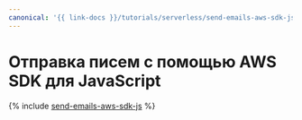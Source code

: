 ```yaml
---
canonical: '{{ link-docs }}/tutorials/serverless/send-emails-aws-sdk-js.md'
---
```


# Отправка писем с помощью AWS SDK для JavaScript

{% include [send-emails-aws-sdk-js](../../_tutorials/serverless/send-emails-aws-sdk-js.md) %}
